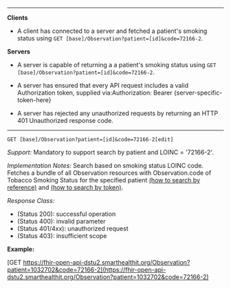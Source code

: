 

-------------------------

**Clients**

- A client has connected to a server and fetched a patient's smoking status using `GET [base]/Observation?patient=[id]&code=72166-2`.


**Servers**

- A server is capable of returning a a patient's smoking status using `GET [base]/Observation?patient=[id]&code=72166-2`.


- A server has ensured that every API request includes a valid Authorization token, supplied via:Authorization: Bearer {server-specific-token-here}
- A server has rejected any unauthorized requests by returning an HTTP 401 Unauthorized response code.

-----------
`GET [base]/Observation?patient=[id]&code=72166-2[edit]`

*Support:* Mandatory to support search by patient and LOINC = '72166-2'.

*Implementation Notes:*  Search based on smoking status LOINC code. Fetches a bundle of all Observation resources with Observation.code of Tobacco Smoking Status for the specified patient [(how to search by reference)] and [(how to search by token)].

*Response Class:*

-   (Status 200): successful operation
-   (Status 400): invalid parameter
-   (Status 401/4xx): unauthorized request
-   (Status 403): insufficient scope


**Example:**

[GET https://fhir-open-api-dstu2.smarthealthit.org/Observation?patient=1032702&code=72166-2](https://fhir-open-api-dstu2.smarthealthit.org/Observation?patient=1032702&code=72166-2)


  [(how to search by reference)]: http://build.fhir.org/search.html#reference
  [(how to search by token)]: http://build.fhir.org/search.html#token
  [Composite Search Parameters]: http://build.fhir.org/search.html#combining
  [(how to search by date)]: http://build.fhir.org/search.html#date
  [(how to search by string)]: http://build.fhir.org/search.html#string

